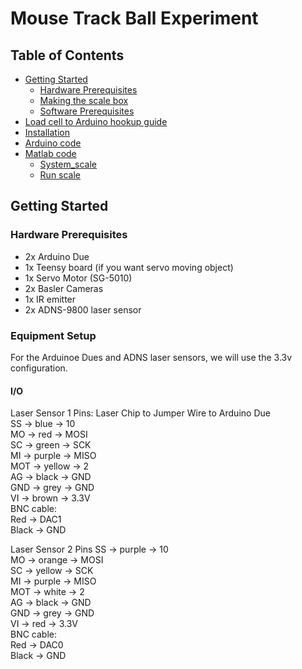 # Mouse Track Ball Experiment

## Table of Contents
* [Getting Started](#getting-started)  
  * [Hardware Prerequisites](#hardware-prerequisites)  
  * [Making the scale box](#making-the-scale-box)
  * [Software Prerequisites](#software-prerequisites)
* [Load cell to Arduino hookup guide](#load-cell-to-arduino-hookup-guide)
* [Installation](#installation)
* [Arduino code](#arduino-code)
* [Matlab code](#matlab-code)
  * [System_scale](#system-scale)
  * [Run scale](#run-scale)

## Getting Started
### Hardware Prerequisites
* 2x Arduino Due
* 1x Teensy board (if you want servo moving object)
* 1x Servo Motor (SG-5010)
* 2x Basler Cameras
* 1x IR emitter 
* 2x ADNS-9800 laser sensor

### Equipment Setup
For the Arduinoe Dues and ADNS laser sensors, we will use the 3.3v configuration.

#### I/O
Laser Sensor 1 Pins: Laser Chip to Jumper Wire to Arduino Due  
SS -> blue -> 10  
MO -> red -> MOSI  
SC -> green -> SCK  
MI -> purple -> MISO  
MOT -> yellow -> 2   
AG -> black -> GND  
GND -> grey -> GND  
VI -> brown -> 3.3V  
	BNC cable:  
		Red -> DAC1   
		Black -> GND  
  
Laser Sensor 2 Pins 
SS -> purple -> 10  
MO -> orange -> MOSI  
SC -> yellow -> SCK  
MI -> purple -> MISO  
MOT -> white -> 2   
AG -> black -> GND  
GND -> grey -> GND  
VI -> red -> 3.3V  
	BNC cable:  
		Red -> DAC0   
		Black -> GND  
